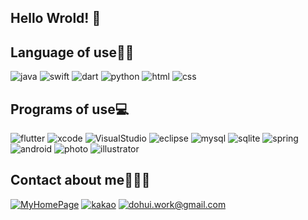 ## Hello Wrold! 👋

## Language of use✍🏻
![java](https://img.shields.io/badge/-java-007396?style=flat-square&logo=java&logoColor=white)
![swift](https://img.shields.io/badge/-Swift-FA7343?style=flat-square&logo=swift&logoColor=white)
![dart](https://img.shields.io/badge/-Dart-0175C2?style=flat-square&logo=dart&logoColor=white)
![python](https://img.shields.io/badge/-Python-3776AB?style=flat-square&logo=Python&logoColor=white)
![html](https://img.shields.io/badge/-HTML-E34F26?style=flat-square&logo=html5&logoColor=white)
![css](https://img.shields.io/badge/-CSS-1572B6?style=flat-square&logo=css3&logoColor=white)

## Programs of use💻
![flutter](https://img.shields.io/badge/-Flutter-02569B?style=flat-square&logo=flutter&logoColor=white)
![xcode](https://img.shields.io/badge/-Xcode-147EFB?style=flat-square&logo=Xcode&logoColor=white)
![VisualStudio](https://img.shields.io/badge/-VisualStudio-007ACC?style=flat-square&logo=VisualStudio&logoColor=white)
![eclipse](https://img.shields.io/badge/-Eclipse-2C2255?style=flat-square&logo=Eclipse&logoColor=white)
![mysql](https://img.shields.io/badge/-MySQL-4479A1?style=flat-square&logo=mysql&logoColor=white)
![sqlite](https://img.shields.io/badge/-SQLite-003B57?style=flat-square&logo=sqlite&logoColor=white)
![spring](https://img.shields.io/badge/-Spring-6DB33F?style=flat-square&logo=Spring&logoColor=white)
![android](https://img.shields.io/badge/-AndroidStudio-3DDC84?style=flat-square&logo=android&logoColor=white)
![photo](https://img.shields.io/badge/-Photoshop-31A8FF?style=flat-square&logo=adobe&logoColor=white)
![illustrator](https://img.shields.io/badge/-Illustrator-FF9A00?style=flat-square&logo=adobe&logoColor=white)

## Contact about me🙋🏻‍♀️
[![MyHomePage](https://img.shields.io/badge/MyHomePage-DD0B78?style=flat-square&logo=GitHub%20Sponsors&logoColor=white)](https://lee-dohee.github.io/Portfolio3/)
[![kakao](https://img.shields.io/badge/-kakao-yellow?style=flat-square&logo=kakaotalk&logoColor=white)](https://open.kakao.com/o/skJlWewd)
[![dohui.work@gmail.com](https://img.shields.io/badge/dohui.work@gmail.com-EA4335?style=flat-square&logo=Gmail&logoColor=white)](https://mail.google.com/mail/)

<!--
**k-ye0415/k-ye0415** is a ✨ _special_ ✨ repository because its `README.md` (this file) appears on your GitHub profile.
Here are some ideas to get you started:
- 🔭 I’m currently working on ...
- 🌱 I’m currently learning ...
- 👯 I’m looking to collaborate on ...
- 🤔 I’m looking for help with ...
- 💬 Ask me about ...
- 📫 How to reach me: ...
- 😄 Pronouns: ...
- ⚡ Fun fact: ...
-->
